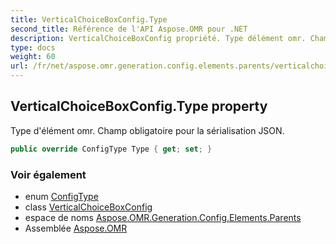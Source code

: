 ```yaml
---
title: VerticalChoiceBoxConfig.Type
second_title: Référence de l'API Aspose.OMR pour .NET
description: VerticalChoiceBoxConfig propriété. Type délément omr. Champ obligatoire pour la sérialisation JSON.
type: docs
weight: 60
url: /fr/net/aspose.omr.generation.config.elements.parents/verticalchoiceboxconfig/type/
---
```

## VerticalChoiceBoxConfig.Type property

Type d'élément omr. Champ obligatoire pour la sérialisation JSON.

```csharp
public override ConfigType Type { get; set; }
```

### Voir également

* enum [ConfigType](../../../aspose.omr.generation.config.enums/configtype/)
* class [VerticalChoiceBoxConfig](../)
* espace de noms [Aspose.OMR.Generation.Config.Elements.Parents](../../verticalchoiceboxconfig/)
* Assemblée [Aspose.OMR](../../../)


